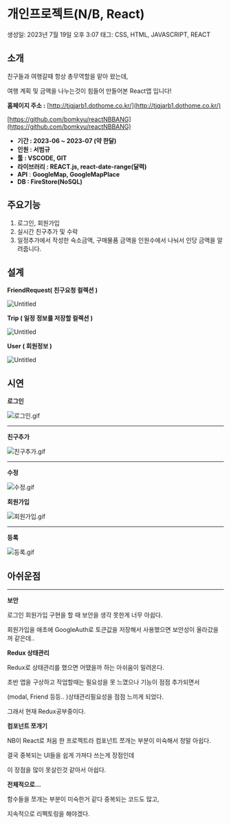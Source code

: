 # 개인프로젝트(N/B, React)

생성일: 2023년 7월 19일 오후 3:07
태그: CSS, HTML, JAVASCRIPT, REACT

## 소개



친구들과 여행갈때 항상 총무역할을 맡아 왔는데,

여행 계획 및 금액을 나누는것이 힘들어 만들어본 React앱 입니다!

**홈페이지 주소 :** [http://tjqjarb1.dothome.co.kr/](http://tjqjarb1.dothome.co.kr/)

[https://github.com/bomkyu/reactNBBANG](https://github.com/bomkyu/reactNBBANG)

- **기간 : 2023-06 ~ 2023-07 (약 한달)**
- **인원 : 서범규**
- **툴 : VSCODE, GIT**
- **라이브러리 : REACT.js, react-date-range(달력)**
- **API** :  **GoogleMap, GoogleMapPlace**
- **DB : FireStore(NoSQL)**

## 주요기능



1. 로그인, 회원가입
2. 실시간 친구추가 및 수락
3. 일정추가에서 작성한 숙소금액, 구매물품 금액을 인원수에서 나눠서 인당 금액을 알려줍니다.

## 설계



**FriendRequest( 친구요청 컬렉션 )**

![Untitled](Untitled.png)

**Trip ( 일정 정보를 저장할 컬렉션 )**

![Untitled](Untitled%201.png)

**User ( 회원정보 )**

![Untitled](Untitled%202.png)

## 시연



**로그인**

![로그인.gif](%25EB%25A1%259C%25EA%25B7%25B8%25EC%259D%25B8.gif)

---

**친구추가**

![친구추가.gif](%25EC%25B9%259C%25EA%25B5%25AC%25EC%25B6%2594%25EA%25B0%2580.gif)

---

**수정**

![수정.gif](%25EC%2588%2598%25EC%25A0%2595.gif)

**회원가입**

![회원가입.gif](%25ED%259A%258C%25EC%259B%2590%25EA%25B0%2580%25EC%259E%2585.gif)

---

**등록**

![등록.gif](%25EB%2593%25B1%25EB%25A1%259D.gif)

## 아쉬운점

---

**보안**

로그인 회원가입 구현을 할 때 보안을 생각 못한게 너무 아쉽다.

회원가입을 애초에 GoogleAuth로 토큰값을 저장해서 사용했으면 보안성이 올라갔을꺼 같은데..

**Redux 상태관리**

Redux로 상태관리를 했으면 어땠을까 하는 아쉬움이 밀려온다.

초반 앱을 구상하고 작업할때는 필요성을 못 느꼈으나 기능이 점점 추가되면서

(modal, Friend 등등.. )상태관리필요성을 점점 느끼게 되었다.

그래서 현재 Redux공부중이다.

**컴포넌트 쪼개기**

 NB이 React로 처음 한 프로젝트라 컴포넌트 쪼개는 부분이 미숙해서 정말 아쉽다.

결국 중복되는 UI들을 쉽게 가져다 쓰는게 장점인데

이 장점을 많이 못살린것 같아서 아쉽다.

**전체적으로…**

함수들을 쪼개는 부분이 미숙한거 같다 중복되는 코드도 많고,

지속적으로 리펙토링을 해야겠다.
